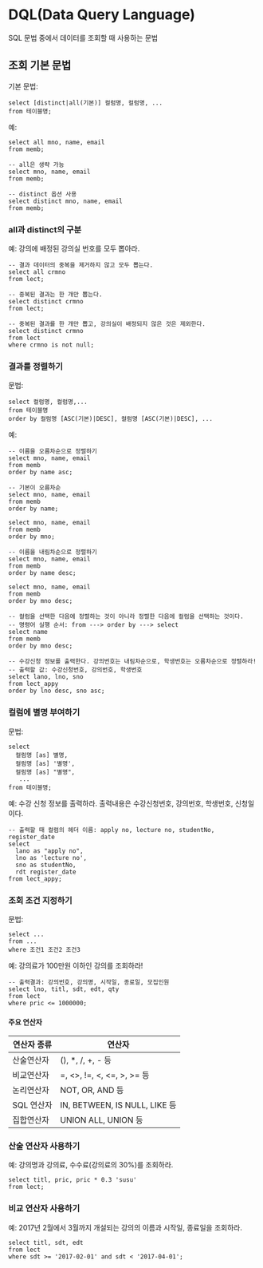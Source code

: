 # DQL(Data Query Language)
SQL 문법 중에서 데이터를 조회할 때 사용하는 문법

## 조회 기본 문법 
기본 문법:
~~~~
select [distinct|all(기본)] 컬럼명, 컬럼명, ...
from 테이블명; 
~~~~ 

예:
~~~~
select all mno, name, email 
from memb;

-- all은 생략 가능
select mno, name, email 
from memb;

-- distinct 옵션 사용
select distinct mno, name, email 
from memb;
~~~~

### all과 distinct의 구분
예: 강의에 배정된 강의실 번호를 모두 뽑아라.
~~~~
-- 결과 데이터의 중복을 제거하지 않고 모두 뽑는다.
select all crmno 
from lect; 

-- 중복된 결과는 한 개만 뽑는다.
select distinct crmno 
from lect;

-- 중복된 결과를 한 개만 뽑고, 강의실이 배정되지 않은 것은 제외한다.
select distinct crmno 
from lect
where crmno is not null;
~~~~

### 결과를 정렬하기
문법:
~~~~
select 컬럼명, 컬럼명,...
from 테이블명
order by 컬럼명 [ASC(기본)|DESC], 컬럼명 [ASC(기본)|DESC], ...
~~~~

예:
~~~~
-- 이름을 오름차순으로 정렬하기
select mno, name, email
from memb
order by name asc;

-- 기본이 오름차순
select mno, name, email
from memb
order by name;

select mno, name, email
from memb
order by mno;

-- 이름을 내림차순으로 정렬하기
select mno, name, email
from memb
order by name desc;

select mno, name, email
from memb
order by mno desc;

-- 컬럼을 선택한 다음에 정렬하는 것이 아니라 정렬한 다음에 컬럼을 선택하는 것이다.
-- 명령어 실행 순서: from ---> order by ---> select
select name
from memb
order by mno desc;

-- 수강신청 정보를 출력한다. 강의번호는 내림차순으로, 학생번호는 오름차순으로 정렬하라!
-- 출력할 값: 수강신청번호, 강의번호, 학생번호
select lano, lno, sno
from lect_appy
order by lno desc, sno asc;
~~~~

### 컬럼에 별명 부여하기
문법:
~~~~
select 
  컬럼명 [as] 별명, 
  컬럼명 [as] '별명',
  컬럼명 [as] "별명",
   ...
from 테이블명;
~~~~

예: 수강 신청 정보를 출력하라. 출력내용은 수강신청번호, 강의번호, 학생번호, 신청일 이다.
~~~~
-- 출력할 때 컬럼의 헤더 이름: apply no, lecture no, studentNo, register_date
select
  lano as "apply no",
  lno as 'lecture no',
  sno as studentNo,
  rdt register_date
from lect_appy;
~~~~


### 조회 조건 지정하기
문법:
~~~~
select ...
from ...
where 조건1 조건2 조건3
~~~~

예: 강의료가 100만원 이하인 강의를 조회하라!
~~~~
-- 출력결과: 강의번호, 강의명, 시작일, 종료일, 모집인원
select lno, titl, sdt, edt, qty 
from lect
where pric <= 1000000;
~~~~

#### 주요 연산자
|연산자 종류| 연산자|
|-----------|-------|
|산술연산자| (), *, /, +, - 등|
|비교연산자| =, <>, !=, <, <=, >, >= 등|
|논리연산자| NOT, OR, AND 등|
|SQL 연산자| IN, BETWEEN, IS NULL, LIKE 등|
|집합연산자| UNION ALL, UNION 등| 

### 산술 연산자 사용하기
예: 강의명과 강의료, 수수료(강의료의 30%)를 조회하라.
~~~~
select titl, pric, pric * 0.3 'susu'
from lect;
~~~~

### 비교 연산자 사용하기
예: 2017년 2월에서 3월까지 개설되는 강의의 이름과 시작일, 종료일을 조회하라.
~~~~
select titl, sdt, edt
from lect
where sdt >= '2017-02-01' and sdt < '2017-04-01';
~~~~











